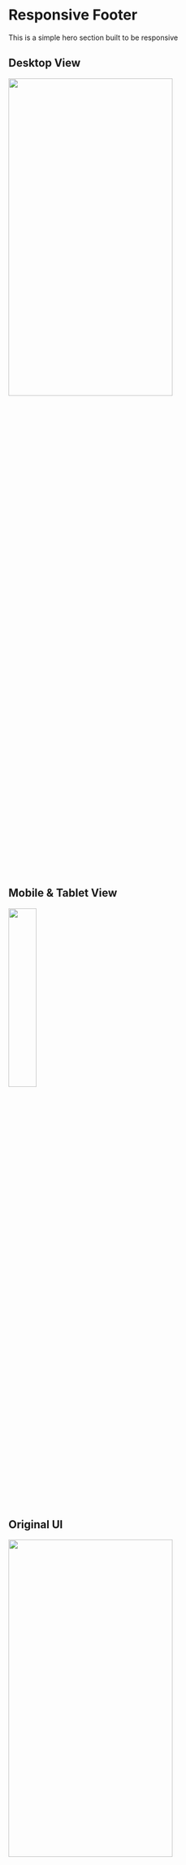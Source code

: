 # Responsive Footer

This is a simple hero section built to be responsive

## Desktop View

<img src="https://raw.githubusercontent.com/essilfiequansah/EarthFund-Clone/master/screenshots/desktop.png" width="80%"  height="40%"/>

## Mobile & Tablet View

<img src="https://raw.githubusercontent.com/essilfiequansah/EarthFund-Clone/master/screenshots/mobile.png" width="33%"  height="30%"/>

## Original UI

<img src="https://raw.githubusercontent.com/essilfiequansah/EarthFund-Clone/master/screenshots/Original.png" width="80%"  height="40%"/>

## Author

**Essilfie**

- [**Twitter**](https://twitter.com/essilfiequansah)
- [**Linkedin**](https://www.linkedin.com/in/essilfiequansah/)
